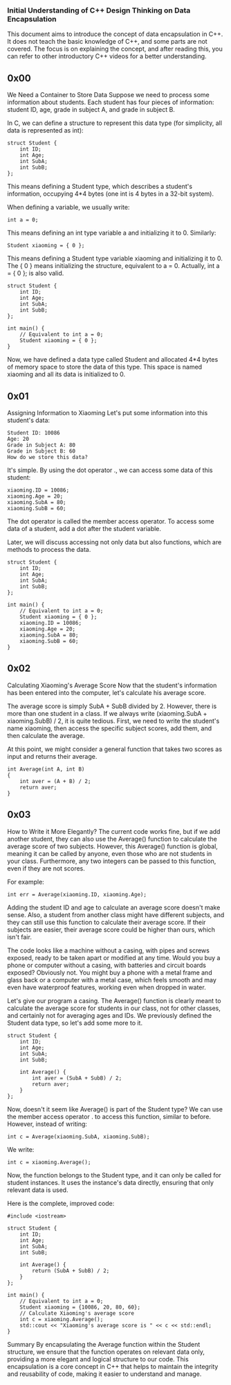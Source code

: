 
### Initial Understanding of C++ Design Thinking on Data Encapsulation
This document aims to introduce the concept of data encapsulation in C++. It does not teach the basic knowledge of C++, and some parts are not covered. The focus is on explaining the concept, and after reading this, you can refer to other introductory C++ videos for a better understanding.

## 0x00 
We Need a Container to Store Data
Suppose we need to process some information about students. Each student has four pieces of information: student ID, age, grade in subject A, and grade in subject B.

In C, we can define a structure to represent this data type (for simplicity, all data is represented as int):

```
struct Student {
    int ID;
    int Age;
    int SubA;
    int SubB;
};
```

This means defining a Student type, which describes a student's information, occupying 4*4 bytes (one int is 4 bytes in a 32-bit system).

When defining a variable, we usually write:

```
int a = 0;
```

This means defining an int type variable a and initializing it to 0. Similarly:

```
Student xiaoming = { 0 };
```
This means defining a Student type variable xiaoming and initializing it to 0. The { 0 } means initializing the structure, equivalent to a = 0. Actually, int a = { 0 }; is also valid.

```
struct Student {
    int ID;
    int Age;
    int SubA;
    int SubB;
};

int main() {
    // Equivalent to int a = 0;
    Student xiaoming = { 0 };
}
```
Now, we have defined a data type called Student and allocated 4*4 bytes of memory space to store the data of this type. This space is named xiaoming and all its data is initialized to 0.

## 0x01 
Assigning Information to Xiaoming
Let's put some information into this student's data:

```
Student ID: 10086
Age: 20
Grade in Subject A: 80
Grade in Subject B: 60
How do we store this data?
```

It's simple. By using the dot operator ., we can access some data of this student:

```
xiaoming.ID = 10086;
xiaoming.Age = 20;
xiaoming.SubA = 80;
xiaoming.SubB = 60;
```
The dot operator is called the member access operator. To access some data of a student, add a dot after the student variable.

Later, we will discuss accessing not only data but also functions, which are methods to process the data.

```
struct Student {
    int ID;
    int Age;
    int SubA;
    int SubB;
};

int main() {
    // Equivalent to int a = 0;
    Student xiaoming = { 0 };
    xiaoming.ID = 10086;
    xiaoming.Age = 20;
    xiaoming.SubA = 80;
    xiaoming.SubB = 60;
}
```
## 0x02 
Calculating Xiaoming's Average Score
Now that the student's information has been entered into the computer, let's calculate his average score.

The average score is simply SubA + SubB divided by 2. However, there is more than one student in a class. If we always write (xiaoming.SubA + xiaoming.SubB) / 2, it is quite tedious. First, we need to write the student's name xiaoming, then access the specific subject scores, add them, and then calculate the average.

At this point, we might consider a general function that takes two scores as input and returns their average.
```
int Average(int A, int B)
{
    int aver = (A + B) / 2;
    return aver;
}
```
## 0x03 
How to Write it More Elegantly?
The current code works fine, but if we add another student, they can also use the Average() function to calculate the average score of two subjects. However, this Average() function is global, meaning it can be called by anyone, even those who are not students in your class. Furthermore, any two integers can be passed to this function, even if they are not scores.

For example:

```
int err = Average(xiaoming.ID, xiaoming.Age);
```
Adding the student ID and age to calculate an average score doesn't make sense. Also, a student from another class might have different subjects, and they can still use this function to calculate their average score. If their subjects are easier, their average score could be higher than ours, which isn't fair.

The code looks like a machine without a casing, with pipes and screws exposed, ready to be taken apart or modified at any time. Would you buy a phone or computer without a casing, with batteries and circuit boards exposed? Obviously not. You might buy a phone with a metal frame and glass back or a computer with a metal case, which feels smooth and may even have waterproof features, working even when dropped in water.

Let's give our program a casing. The Average() function is clearly meant to calculate the average score for students in our class, not for other classes, and certainly not for averaging ages and IDs. We previously defined the Student data type, so let's add some more to it.

```
struct Student {
    int ID;
    int Age;
    int SubA;
    int SubB;

    int Average() {
        int aver = (SubA + SubB) / 2;
        return aver;
    }
};
```
Now, doesn't it seem like Average() is part of the Student type? We can use the member access operator . to access this function, similar to before. However, instead of writing:

```
int c = Average(xiaoming.SubA, xiaoming.SubB);
```
We write:

```
int c = xiaoming.Average();
```
Now, the function belongs to the Student type, and it can only be called for student instances. It uses the instance's data directly, ensuring that only relevant data is used.

Here is the complete, improved code:

```
#include <iostream>

struct Student {
    int ID;
    int Age;
    int SubA;
    int SubB;

    int Average() {
        return (SubA + SubB) / 2;
    }
};

int main() {
    // Equivalent to int a = 0;
    Student xiaoming = {10086, 20, 80, 60};
    // Calculate Xiaoming's average score
    int c = xiaoming.Average();
    std::cout << "Xiaoming's average score is " << c << std::endl;
}
```
Summary
By encapsulating the Average function within the Student structure, we ensure that the function operates on relevant data only, providing a more elegant and logical structure to our code. This encapsulation is a core concept in C++ that helps to maintain the integrity and reusability of code, making it easier to understand and manage.
